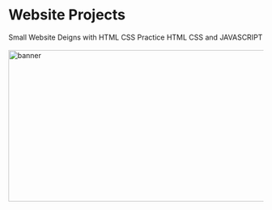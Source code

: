 # Website Projects
Small Website Deigns with HTML CSS
Practice HTML CSS and JAVASCRIPT <br>
<br>
<img src="https://images.unsplash.com/photo-1557682224-5b8590cd9ec5?ixlib=rb-1.2.1&ixid=MnwxMjA3fDB8MHxwaG90by1wYWdlfHx8fGVufDB8fHx8&auto=format&fit=crop&w=1000&q=80" alt="banner"  width="1000" height="300">
